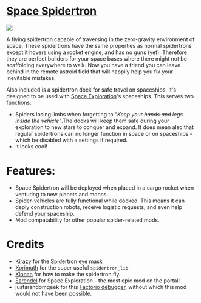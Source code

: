 
# [Space Spidertron](https://mods.factorio.com/mod/space-spidertron)

![](https://raw.githubusercontent.com/heinwessels/factorio-space-spidertron/main/mod-page/infographic.png)

A flying spidertron capable of traversing in the zero-gravity environment of space. These spidertrons have the same properties as normal spidertrons except it hovers using a rocket engine, and has no guns (yet). Therefore they are perfect builders for your space bases where there might not be scaffolding everywhere to walk. Now you have a friend you can leave behind in the remote astroid field that will happily help you fix your inevitable mistakes.

Also included is a spidertron dock for safe travel on spaceships. It's designed to be used with [Space Exploration](https://mods.factorio.com/mod/space-exploration)'s spaceships. This serves two functions:

- Spiders losing limbs when forgetting to *"Keep your *~~hands and~~* legs inside the vehicle"*.The docks will keep them safe during your exploration to new stars to conquer and expand. It does mean also that regular spidertrons can no longer function in space or on spaceships - which be disabled with a settings if required.
- It looks cool!

# Features:
- Space Spidertron will be deployed when placed in a cargo rocket when venturing to new planets and moons.
- Spider-vehicles are fully functional while docked. This means it can deply construction robots, receive logistic requests, and even help defend your spaceship.
- Mod compatability for other popular spider-related mods.

# Credits
- [Kirazy](https://mods.factorio.com/user/Kirazy) for the Spidertron eye mask
- [Xorimuth](https://mods.factorio.com/user/Xorimuth) for the super useful `spidertron_lib`.
- [Klonan](https://mods.factorio.com/mod/Companion_Drones) for how to make the spidertron fly.
- [Earendel](https://mods.factorio.com/user/Earendel) for Space Exploration - the most epic mod on the portal!
- justarandomgeek for this [Factorio debugger](https://marketplace.visualstudio.com/items?itemName=justarandomgeek.factoriomod-debug), without which this mod would not have been possible.